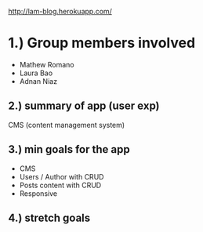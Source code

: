 http://lam-blog.herokuapp.com/

<h1>1.) Group members involved</h1>
    <ul>
        <li>Mathew Romano</li>
        <li>Laura Bao</li>
        <li>Adnan Niaz</li>
    </ul>

<h2>2.) summary of app (user exp)</h2> 
    CMS (content management system)

<h2>3.) min goals for the app</h2> 
    <ul>
        <li>CMS</li>
        <li>Users / Author with CRUD</li>
        <li>Posts content with CRUD</li>
        <li>Responsive</li>
    </ul>
<h2>4.) stretch goals</h2>
